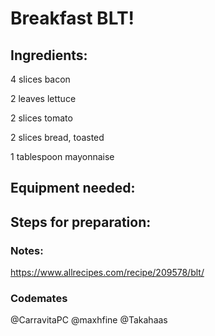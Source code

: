 # Breakfast BLT!

## Ingredients:

4 slices bacon

2 leaves lettuce

2 slices tomato

2 slices bread, toasted

1 tablespoon mayonnaise


## Equipment needed:


## Steps for preparation:



### Notes:
https://www.allrecipes.com/recipe/209578/blt/


### Codemates #
@CarravitaPC
@maxhfine
@Takahaas
